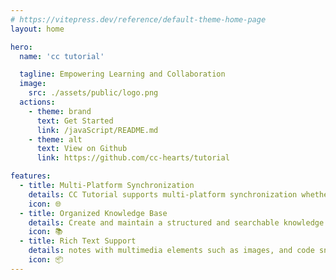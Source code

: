 ```yaml
---
# https://vitepress.dev/reference/default-theme-home-page
layout: home

hero:
  name: 'cc tutorial'

  tagline: Empowering Learning and Collaboration
  image:
    src: ./assets/public/logo.png
  actions:
    - theme: brand
      text: Get Started
      link: /javaScript/README.md
    - theme: alt
      text: View on Github
      link: https://github.com/cc-hearts/tutorial

features:
  - title: Multi-Platform Synchronization
    details: CC Tutorial supports multi-platform synchronization whether you are using a computer, tablet or cell phone.
    icon: 🌐
  - title: Organized Knowledge Base
    details: Create and maintain a structured and searchable knowledge base with easy-to-use note organization and tagging features.
    icon: 📚
  - title: Rich Text Support
    details: notes with multimedia elements such as images, and code snippets, making them more interactive and engaging.
    icon: 📦
---
```

